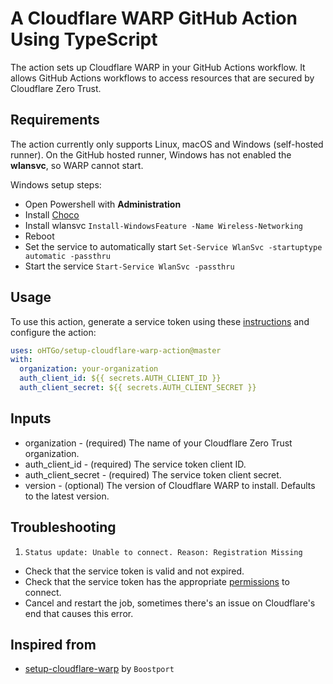 # A Cloudflare WARP GitHub Action Using TypeScript

The action sets up Cloudflare WARP in your GitHub Actions workflow. It allows
GitHub Actions workflows to access resources that are secured by Cloudflare Zero
Trust.

## Requirements

The action currently only supports Linux, macOS and Windows (self-hosted
runner). On the GitHub hosted runner, Windows has not enabled the **wlansvc**,
so WARP cannot start.

Windows setup steps:

- Open Powershell with **Administration**
- Install [Choco](https://chocolatey.org/install)
- Install wlansvc `Install-WindowsFeature -Name Wireless-Networking`
- Reboot
- Set the service to automatically start
  `Set-Service WlanSvc -startuptype automatic -passthru`
- Start the service `Start-Service WlanSvc -passthru`

## Usage

To use this action, generate a service token using these
[instructions](https://developers.cloudflare.com/cloudflare-one/identity/service-tokens)
and configure the action:

```yaml
uses: oHTGo/setup-cloudflare-warp-action@master
with:
  organization: your-organization
  auth_client_id: ${{ secrets.AUTH_CLIENT_ID }}
  auth_client_secret: ${{ secrets.AUTH_CLIENT_SECRET }}
```

## Inputs

- organization - (required) The name of your Cloudflare Zero Trust organization.
- auth_client_id - (required) The service token client ID.
- auth_client_secret - (required) The service token client secret.
- version - (optional) The version of Cloudflare WARP to install. Defaults to
  the latest version.

## Troubleshooting

1. `Status update: Unable to connect. Reason: Registration Missing`

- Check that the service token is valid and not expired.
- Check that the service token has the appropriate
  [permissions](https://developers.cloudflare.com/cloudflare-one/connections/connect-devices/warp/deployment/device-enrollment/#check-for-service-token)
  to connect.
- Cancel and restart the job, sometimes there's an issue on Cloudflare's end
  that causes this error.

## Inspired from

- [setup-cloudflare-warp](https://github.com/Boostport/setup-cloudflare-warp) by
  `Boostport`

